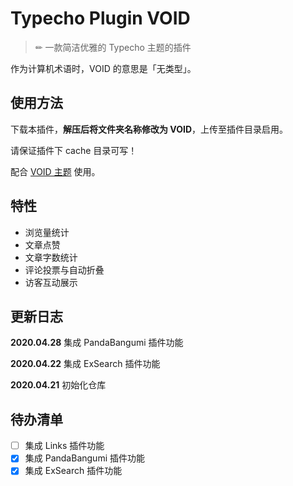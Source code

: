 # Typecho Plugin VOID

> ✏ 一款简洁优雅的 Typecho 主题的插件

作为计算机术语时，VOID 的意思是「无类型」。

## 使用方法

下载本插件，**解压后将文件夹名称修改为 VOID**，上传至插件目录启用。

请保证插件下 cache 目录可写！

配合 [VOID 主题](https://github.com/AlanDecode/Typecho-Theme-VOID) 使用。

## 特性

 - 浏览量统计
 - 文章点赞
 - 文章字数统计
 - 评论投票与自动折叠
 - 访客互动展示

## 更新日志

**2020.04.28** 集成 PandaBangumi 插件功能

**2020.04.22** 集成 ExSearch 插件功能

**2020.04.21** 初始化仓库

## 待办清单

 - [ ] 集成 Links 插件功能
 - [x] 集成 PandaBangumi 插件功能
 - [x] 集成 ExSearch 插件功能